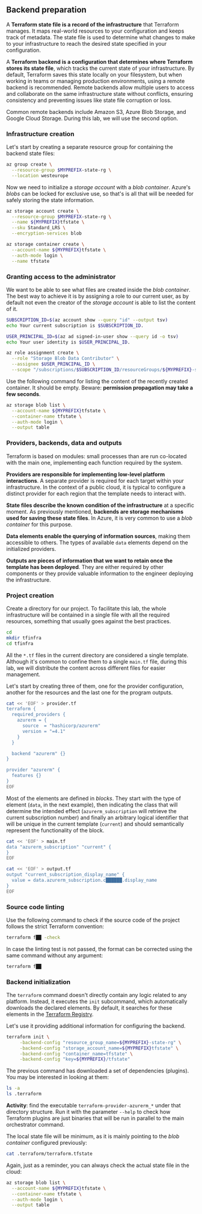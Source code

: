 ## Backend preparation

A **Terraform state file is a record of the infrastructure** that Terraform manages. It maps real-world resources to your configuration and keeps track of metadata. The state file is used to determine what changes to make to your infrastructure to reach the desired state specified in your configuration.

A **Terraform backend is a configuration that determines where Terraform stores its state file**, which tracks the current state of your infrastructure. By default, Terraform saves this state locally on your filesystem, but when working in teams or managing production environments, using a remote backend is recommended. Remote backends allow multiple users to access and collaborate on the same infrastructure state without conflicts, ensuring consistency and preventing issues like state file corruption or loss.

Common remote backends include Amazon S3, Azure Blob Storage, and Google Cloud Storage. During this lab, we will use the second option.

### Infrastructure creation

Let's start by creating a separate resource group for containing the backend state files:

```bash
az group create \
  --resource-group $MYPREFIX-state-rg \
  --location westeurope
```

Now we need to initialize a *storage account* with a *blob container*. Azure's *blobs* can be locked for exclusive use, so that's is all that will be needed for safely storing the state information.

```bash
az storage account create \
  --resource-group $MYPREFIX-state-rg \
  --name ${MYPREFIX}tfstate \
  --sku Standard_LRS \
  --encryption-services blob

az storage container create \
  --account-name ${MYPREFIX}tfstate \
  --auth-mode login \
  --name tfstate
```

### Granting access to the administrator

We want to be able to see what files are created inside the *blob container*. The best way to achieve it is by assigning a role to our current user, as by default not even the creator of the *storage account* is able to list the content of it.

```bash
SUBSCRIPTION_ID=$(az account show --query "id" --output tsv)
echo Your current subscription is $SUBSCRIPTION_ID.

USER_PRINCIPAL_ID=$(az ad signed-in-user show --query id -o tsv)
echo Your user identity is $USER_PRINCIPAL_ID.

az role assignment create \
  --role "Storage Blob Data Contributor" \
  --assignee $USER_PRINCIPAL_ID \
  --scope "/subscriptions/$SUBSCRIPTION_ID/resourceGroups/${MYPREFIX}-state-rg/providers/Microsoft.Storage/storageAccounts/${MYPREFIX}tfstate"
```

Use the following command for listing the content of the recently created container. It should be empty. Beware: **permission propagation may take a few seconds**.

```bash
az storage blob list \
  --account-name ${MYPREFIX}tfstate \
  --container-name tfstate \
  --auth-mode login \
  --output table
```

### Providers, backends, data and outputs

Terraform is based on modules: small processes than are run co-located with the main one, implementing each function required by the system.

**Providers are responsible for implementing low-level platform interactions**. A separate provider is required for each target within your infrastructure. In the context of a public cloud, it is typical to configure a distinct provider for each region that the template needs to interact with.

**State files describe the known condition of the infrastructure** at a specific moment. As previously mentioned, **backends are storage mechanisms used for saving these state files**. In Azure, it is very common to use a *blob container* for this purpose.

**Data elements enable the querying of information sources**, making them accessible to others. The types of available `data` elements depend on the initialized providers.

**Outputs are pieces of information that we want to retain once the template has been deployed**. They are either required by other components or they provide valuable information to the engineer deploying the infrastructure.

### Project creation

Create a directory for our project. To facilitate this lab, the whole infrastructure will be contained in a single file with all the required resources, something that usually goes against the best practices.

```bash
cd
mkdir tfinfra
cd tfinfra
```

All the `*.tf` files in the current directory are considered a single template. Although it's common to confine them to a single `main.tf` file, during this lab, we will distribute the content across different files for easier management.

Let's start by creating three of them, one for the provider configuration, another for the resources and the last one for the program outputs.

```bash
cat << 'EOF' > provider.tf
terraform {
  required_providers {
    azurerm = {
      source  = "hashicorp/azurerm"
      version = "=4.1"
    }
  }

  backend "azurerm" {}
}

provider "azurerm" {
  features {}
}
EOF
```

Most of the elements are defined in *blocks*. They start with the type of element (`data`, in the next example), then indicating the class that will determine the intended effect (`azurerm_subscription` will retrieve the current subscription number) and finally an arbitrary logical identifier that will be unique in the current template (`current`) and should semantically represent the functionality of the block.

```bash
cat << 'EOF' > main.tf
data "azurerm_subscription" "current" {
}
EOF
```

```bash
cat << 'EOF' > output.tf
output "current_subscription_display_name" {
  value = data.azurerm_subscription.c██████.display_name
}
EOF
```

### Source code linting

Use the following command to check if the source code of the project follows the strict Terraform convention:

```bash
terraform f██ -check
```

In case the linting test is not passed, the format can be corrected using the same command without any argument:

```bash
terraform f██
```

### Backend initialization

The `terraform` command doesn't directly contain any logic related to any platform. Instead, it executes the `init` subcommand, which automatically downloads the declared elements. By default, it searches for these elements in the [Terraform Registry](https://registry.terraform.io).

Let's use it providing additional information for configuring the backend.

```bash
terraform init \
     -backend-config "resource_group_name=${MYPREFIX}-state-rg" \
     -backend-config "storage_account_name=${MYPREFIX}tfstate" \
     -backend-config "container_name=tfstate" \
     -backend-config "key=${MYPREFIX}/tfstate"
```

The previous command has downloaded a set of dependencies (plugins). You may be interested in looking at them:

```bash
ls -a
ls .terraform
```

**Activity**: find the executable `terraform-provider-azurerm_*` under that directory structure. Run it with the parameter `--help` to check how Terraform plugins are just binaries that will be run in parallel to the main orchestrator command.

The local state file will be minimum, as it is mainly pointing to the *blob container* configured previously:

```bash
cat .terraform/terraform.tfstate
```

Again, just as a reminder, you can always check the actual state file in the cloud:

```bash
az storage blob list \
  --account-name ${MYPREFIX}tfstate \
  --container-name tfstate \
  --auth-mode login \
  --output table
```
